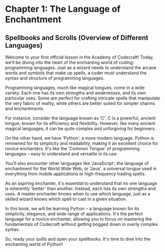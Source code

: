 # Chapter 1: The Language of Enchantment

## Spellbooks and Scrolls (Overview of Different Languages)

Welcome to your first official lesson in the Academy of Codecraft! Today, we'll be diving into the heart of the enchanting world of coding: programming languages. Just as a wizard needs to understand the arcane words and symbols that make up spells, a coder must understand the syntax and structure of programming languages.

Programming languages, much like magical tongues, come in a wide variety. Each one has its own strengths and weaknesses, and its own particular uses. Some are perfect for crafting intricate spells that manipulate the very fabric of reality, while others are better suited for simpler charms and enchantments.

For instance, consider the language known as 'C'. C is a powerful, ancient tongue, known for its efficiency and flexibility. However, like many ancient magical languages, it can be quite complex and unforgiving for beginners.

On the other hand, we have 'Python', a more modern language. Python is renowned for its simplicity and readability, making it an excellent choice for novice enchanters. It's like the 'Common Tongue' of programming languages – easy to understand and versatile in its use.

You'll also encounter other languages like 'JavaScript', the language of enchantment for the World Wide Web, or 'Java', a universal tongue used in everything from mobile applications to high-frequency trading spells.

As an aspiring enchanter, it's essential to understand that no one language is inherently 'better' than another. Instead, each has its own strengths and uses. A master enchanter knows when to use which language, just as a skilled wizard knows which spell to cast in a given situation.

In this book, we will be learning Python – a language known for its simplicity, elegance, and wide range of applications. It's the perfect language for a novice enchanter, allowing you to focus on mastering the fundamentals of Codecraft without getting bogged down in overly complex syntax.

So, ready your quills and open your spellbooks. It's time to dive into the enchanting world of Python!
